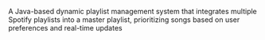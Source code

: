 A Java-based dynamic playlist management system that integrates multiple Spotify playlists into a master playlist, prioritizing songs based on user preferences and real-time updates
